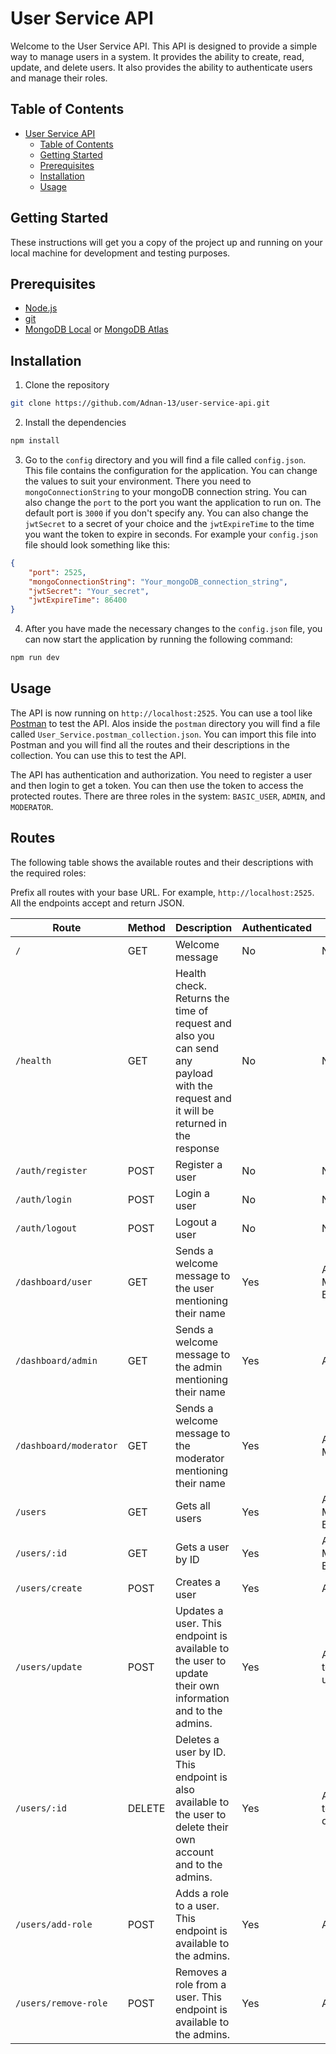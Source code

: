 # User Service API

Welcome to the User Service API. This API is designed to provide a simple way to manage users in a system. It provides the ability to create, read, update, and delete users. It also provides the ability to authenticate users and manage their roles.

## Table of Contents

-   [User Service API](#user-service-api)
    -   [Table of Contents](#table-of-contents)
    -   [Getting Started](#getting-started)
    -   [Prerequisites](#prerequisites)
    -   [Installation](#installation)
    -   [Usage](#usage)

## Getting Started

These instructions will get you a copy of the project up and running on your local machine for development and testing purposes.

## Prerequisites

-   [Node.js](https://nodejs.org/en/download/)
-   [git](https://git-scm.com/downloads)
-   [MongoDB Local](https://www.mongodb.com/try/download/community) or [MongoDB Atlas](https://www.mongodb.com/cloud/atlas)

## Installation

1. Clone the repository

```bash
git clone https://github.com/Adnan-13/user-service-api.git
```

2. Install the dependencies

```bash
npm install
```

3. Go to the `config` directory and you will find a file called `config.json`. This file contains the configuration for the application. You can change the values to suit your environment. There you need to `mongoConnectionString` to your mongoDB connection string. You can also change the `port` to the port you want the application to run on. The default port is `3000` if you don't specify any. You can also change the `jwtSecret` to a secret of your choice and the `jwtExpireTime` to the time you want the token to expire in seconds. For example your `config.json` file should look something like this:

```json
{
    "port": 2525,
    "mongoConnectionString": "Your_mongoDB_connection_string",
    "jwtSecret": "Your_secret",
    "jwtExpireTime": 86400
}
```

4. After you have made the necessary changes to the `config.json` file, you can now start the application by running the following command:

```bash
npm run dev
```

## Usage

The API is now running on `http://localhost:2525`. You can use a tool like [Postman](https://www.postman.com/) to test the API. Alos inside the `postman` directory you will find a file called `User_Service.postman_collection.json`. You can import this file into Postman and you will find all the routes and their descriptions in the collection. You can use this to test the API.

The API has authentication and authorization. You need to register a user and then login to get a token. You can then use the token to access the protected routes. There are three roles in the system: `BASIC_USER`, `ADMIN`, and `MODERATOR`.

## Routes

The following table shows the available routes and their descriptions with the required roles:

Prefix all routes with your base URL. For example, `http://localhost:2525`. All the endpoints accept and return JSON.

| Route | Method | Description | Authenticated | Role |
| --- | --- | --- | --- | --- |
| `/` | GET | Welcome message | No | N/A |
| `/health` | GET | Health check. Returns the time of request and also you can send any payload with the request and it will be returned in the response | No | N/A |
| `/auth/register` | POST | Register a user | No | N/A |
| `/auth/login` | POST | Login a user | No | N/A |
| `/auth/logout` | POST | Logout a user | No | N/A |
| `/dashboard/user` | GET | Sends a welcome message to the user mentioning their name | Yes | ADMIN, MODERATOR, BASIC_USER | 
| `/dashboard/admin` | GET | Sends a welcome message to the admin mentioning their name | Yes | ADMIN |
| `/dashboard/moderator` | GET | Sends a welcome message to the moderator mentioning their name | Yes | ADMIN, MODERATOR |
| `/users` | GET | Gets all users | Yes | ADMIN, MODERATOR, BASIC_USER |
| `/users/:id` | GET | Gets a user by ID | Yes | ADMIN, MODERATOR, BASIC_USER |
| `/users/create` | POST | Creates a user | Yes | ADMIN |
| `/users/update` | POST | Updates a user. This endpoint is available to the user to update their own information and to the admins. | Yes | ADMIN, [User to be updated] |
| `/users/:id` | DELETE | Deletes a user by ID. This endpoint is also available to the user to delete their own account and to the admins. | Yes | ADMIN, [User to be deleted] |
| `/users/add-role` | POST | Adds a role to a user. This endpoint is available to the admins. | Yes | ADMIN |
| `/users/remove-role` | POST | Removes a role from a user. This endpoint is available to the admins. | Yes | ADMIN |
